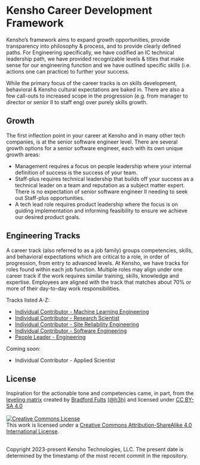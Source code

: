 
# Kensho Career Development Framework

Kensho’s framework aims to expand growth opportunities, provide transparency into philosophy & process, and to provide clearly defined paths. For Engineering specifically, we have codified an IC technical leadership path, we have provided recognizable levels & titles that make sense for our engineering function and we have outlined specific skills (i.e. actions one can practice) to further your success.

While the primary focus of the career tracks is on skills development, behavioral & Kensho cultural expectations are baked in. There are also a few call-outs to increased scope in the progression (e.g. from manager to director or senior II to staff eng) over purely skills growth.  

## Growth
The first inflection point in your career at Kensho and in many other tech companies, is at the senior software engineer level. There are several growth options for a senior software engineer, each with its own unique growth areas:

- Management requires a focus on people leadership where your internal definition of success is the success of your team. 
- Staff-plus requires technical leadership that builds off your success as a technical leader on a team and reputation as a subject matter expert. There is no expectation of senior software engineer II needing to seek out Staff-plus opportunities.
- A tech lead role requires product leadership where the focus is on guiding implementation and informing feasibility to ensure we achieve our desired product goals.  

## Engineering Tracks

A career track (also referred to as a job family) groups competencies, skills, and behavioral expectations which are critical to a role, in order of progression, from entry to advanced levels. At Kensho, we have tracks for roles found within each job function. Multiple roles may align under one career track if the work requires similar training, skills, knowledge and expertise. Employees are aligned with the track that matches about 70% or more of their day-to-day work responsibilities. 

Tracks listed A-Z:
 - [Individual Contributor - Machine Learning Engineering](individual_machine_learning_engineering.md)
 - [Individual Contributor - Research Scientist](individual_research_scientist.md)
 - [Individual Contributor - Site Reliability Engineering](individual_site_reliability_engineering.md)
 - [Individual Contributor - Software Engineering](individual_software_engineering.md)
- [People Leader - Engineering](people_leader_engineering.md)
 
 Coming soon: 
 - Individual Contributor - Applied Scientist

## License
 Inspiration for the actionable tone and competencies came, in part, from the [leveling matrix](https://h3h.github.io/leveling-matrix/) created by [Bradford Fults](https://bradfordfults.com/) [(@h3h)](https://twitter.com/h3h) and licensed under [CC BY-SA 4.0](https://creativecommons.org/licenses/by-sa/4.0/)
<br><br>
<a rel="license" href="http://creativecommons.org/licenses/by-sa/4.0/"><img alt="Creative Commons License" style="border-width:0" src="https://i.creativecommons.org/l/by-sa/4.0/88x31.png" /></a><br />This work is licensed under a <a rel="license" href="http://creativecommons.org/licenses/by-sa/4.0/">Creative Commons Attribution-ShareAlike 4.0 International License</a>.
<br><br>

Copyright 2023-present Kensho Technologies, LLC. The present date is determined by the timestamp of the most recent commit in the repository.

